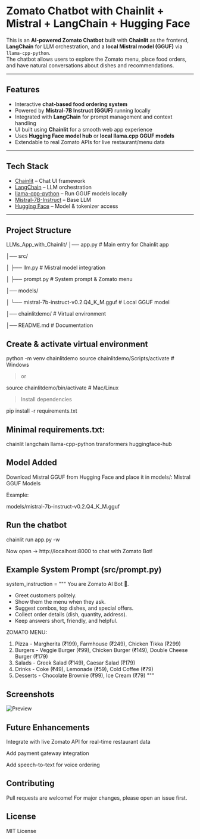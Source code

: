 #  Zomato Chatbot with Chainlit + Mistral + LangChain + Hugging Face

This is an **AI-powered Zomato Chatbot** built with **Chainlit** as the frontend, **LangChain** for LLM orchestration, and a **local Mistral model (GGUF)** via `llama-cpp-python`.  
The chatbot allows users to explore the Zomato menu, place food orders, and have natural conversations about dishes and recommendations.

---

##  Features
- Interactive **chat-based food ordering system**  
- Powered by **Mistral-7B Instruct (GGUF)** running locally  
- Integrated with **LangChain** for prompt management and context handling  
- UI built using **Chainlit** for a smooth web app experience  
- Uses **Hugging Face model hub** or **local llama.cpp GGUF models**  
- Extendable to real Zomato APIs for live restaurant/menu data  

---

##  Tech Stack
- [Chainlit](https://docs.chainlit.io/) – Chat UI framework  
- [LangChain](https://www.langchain.com/) – LLM orchestration  
- [llama-cpp-python](https://github.com/abetlen/llama-cpp-python) – Run GGUF models locally  
- [Mistral-7B-Instruct](https://huggingface.co/mistralai/Mistral-7B-Instruct-v0.2) – Base LLM  
- [Hugging Face](https://huggingface.co/) – Model & tokenizer access  

---

##  Project Structure

LLMs_App_with_Chainlit/
│── app.py # Main entry for Chainlit app

│── src/

│ ├── llm.py # Mistral model integration

│ ├── prompt.py # System prompt & Zomato menu

│── models/

│ └── mistral-7b-instruct-v0.2.Q4_K_M.gguf # Local GGUF model

│── chainlitdemo/ # Virtual environment

│── README.md # Documentation

## Create & activate virtual environment

python -m venv chainlitdemo
source chainlitdemo/Scripts/activate   # Windows
> or

source chainlitdemo/bin/activate       # Mac/Linux

> Install dependencies

pip install -r requirements.txt

## Minimal requirements.txt:

chainlit
langchain
llama-cpp-python
transformers
huggingface-hub

## Model Added

Download Mistral GGUF from Hugging Face and place it in models/:
Mistral GGUF Models

Example:

models/mistral-7b-instruct-v0.2.Q4_K_M.gguf

## Run the chatbot

chainlit run app.py -w


Now open -> http://localhost:8000 to chat with Zomato Bot!

## Example System Prompt (src/prompt.py)

system_instruction = """
You are Zomato AI Bot 🍴.
- Greet customers politely.
- Show them the menu when they ask.
- Suggest combos, top dishes, and special offers.
- Collect order details (dish, quantity, address).
- Keep answers short, friendly, and helpful.

ZOMATO MENU:
1.  Pizza - Margherita (₹199), Farmhouse (₹249), Chicken Tikka (₹299)
2.  Burgers - Veggie Burger (₹99), Chicken Burger (₹149), Double Cheese Burger (₹179)
3.  Salads - Greek Salad (₹149), Caesar Salad (₹179)
4.  Drinks - Coke (₹49), Lemonade (₹59), Cold Coffee (₹79)
5.  Desserts - Chocolate Brownie (₹99), Ice Cream (₹79)
"""

## Screenshots

![Preview](assets/)

## Future Enhancements

Integrate with live Zomato API for real-time restaurant data

Add payment gateway integration

Add speech-to-text for voice ordering

## Contributing

Pull requests are welcome! For major changes, please open an issue first.

## License

MIT License

